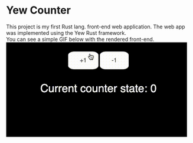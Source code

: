 # Yew Counter
This project is my first Rust lang. front-end web application.
The web app was implemented using the Yew Rust framework.\
You can see a simple GIF below with the rendered front-end.
![counter-gif](./docs/imgs/counter.gif)
